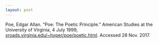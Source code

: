 ```yaml
---
layout: post
---
```


<p class="citation">
Poe, Edgar Allan. “Poe: The Poetic Principle.” American Studies at the University of Virginia, 4
July 1999, <a href="http://xroads.virginia.edu/~hyper/poe/poetic.html">xroads.virginia.edu/~hyper/poe/poetic.html</a>. Accessed 28 Nov. 2017.
</p>

